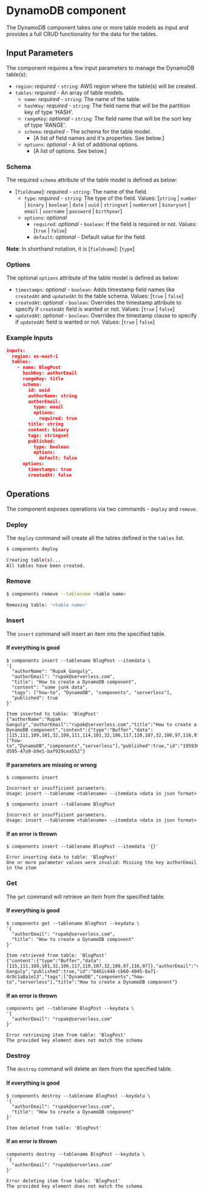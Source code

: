 # DynamoDB component

The DynamoDB component takes one or more table models as input and provides a full CRUD functionality for the data for the tables.

## Input Parameters

The component requires a few input parameters to manage the DynamoDB table(s):

* `region`: *required* - `string`: AWS region where the table(s) will be created.
* `tables`: *required* - An array of table models.
  * `name`: *required* - `string`: The name of the table.
  * `hashKey`: *required* - `string`: The field name that will be the partition key of type 'HASH'.
  * `rangeKey`: *optional* - `string`: The field name that will be the sort key of type 'RANGE'.
  * `schema`: *required* - The schema for the table model.
    * [A list of field names and it's properties. See below.]
  * `options`: *optional* - A list of additional options.
    * [A list of options. See below.]

### Schema

The required `schema` attribute of the table model is defined as below:

* [`fieldname`]: *required* - `string`: The name of the field.
  * `type`: *required* - `string`: The type of the field. Values: [`string` | `number` | `binary` | `boolean` | `date` | `uuid` | `stringset` | `numberset` | `binaryset` | `email` | `username` | `password` | `birthyear`]
  * `options`: *optional*
    * `required`: *optional* - `boolean`: If the field is required or not. Values: [`true` | `false`]
    * `default`: *optional* - Default value for the field.

**Note**: In shorthand notation, it is [`fieldname`]: [`type`]

### Options

The optional `options` attribute of the table model is defined as below:

* `timestamps`: *optional* - `boolean`: Adds timestamp field names like `createdAt` and `updatedAt` to the table schema. Values: [`true` | `false`]
* `createdAt`: *optional* - `boolean`: Overrides the timestamp attribute to specify if `createdAt` field is wanted or not. Values: [`true` | `false`]
* `updatedAt`: *optional* - `boolean`: Overrides the timestamp clause to specify if `updatedAt` field is wanted or not. Values: [`true` | `false`]

### Example Inputs

```json
inputs:
  region: us-east-1
  tables:
    - name: BlogPost
      hashKey: authorEmail
      rangeKey: title
      schema:
        id: uuid
        authorName: string
        authorEmail:
          type: email
          options:
            required: true
        title: string
        content: binary
        tags: stringset
        published:
          type: boolean
          options:
            default: false
      options:
        timestamps: true
        createdAt: false
```

## Operations

The component exposes operations via two commands - `deploy` and `remove`.

### Deploy

The `deploy` command will create all the tables defined in the `tables` list.

```bash
$ components deploy

Creating table(s)...
All tables have been created.
```

### Remove

```bash
$ components remove --tablename <table name>

Removing table: '<table name>'
```

### Insert

The `insert` command will insert an item into the specified table.

#### If everything is good

```
$ components insert --tablename BlogPost --itemdata \
'{
  "authorName": "Rupak Ganguly",
  "authorEmail": "rupak@serverless.com",
  "title": "How to create a DynamoDB component",
  "content": "some junk data",
  "tags": ["how-to", "DynamoDB", "components", "serverless"],
  "published": true
}'

Item inserted to table: 'BlogPost'
{"authorName":"Rupak Ganguly","authorEmail":"rupak@serverless.com","title":"How to create a DynamoDB component","content":{"type":"Buffer","data":[115,111,109,101,32,109,111,114,101,32,106,117,110,107,32,100,97,116,97]},"tags":["how-to","DynamoDB","components","serverless"],"published":true,"id":"1959366d-d595-47a9-b9e1-baf929cea552"}
```

#### If parameters are missing or wrong

```
$ components insert

Incorrect or insufficient parameters.
Usage: insert --tablename <tablename> --itemdata <data in json format>

```

```
$ components insert --tablename BlogPost

Incorrect or insufficient parameters.
Usage: insert --tablename <tablename> --itemdata <data in json format>

```

#### If an error is thrown

```
$ components insert --tablename BlogPost --itemdata '{}'

Error inserting data to table: 'BlogPost'
One or more parameter values were invalid: Missing the key authorEmail in the item
```

### Get

The `get` command will retrieve an item from the specified table.

#### If everything is good

```
$ components get --tablename BlogPost --keydata \
'{
  "authorEmail": "rupak@serverless.com",
  "title": "How to create a DynamoDB component"
}'

Item retrieved from table: 'BlogPost'
{"content":{"type":"Buffer","data":[115,111,109,101,32,106,117,110,107,32,100,97,116,97]},"authorEmail":"rupak@serverless.com","authorName":"Rupak Ganguly","published":true,"id":"8461c448-cb60-4045-8a71-4c9c1a8a1e13","tags":["DynamoDB","components","how-to","serverless"],"title":"How to create a DynamoDB component"}
```

#### If an error is thrown

```
components get --tablename BlogPost --keydata \
'{
  "authorEmail": "rupak@serverless.com"
}'

Error retrieving item from table: 'BlogPost'
The provided key element does not match the schema
```

### Destroy

The `destroy` command will delete an item from the specified table.

#### If everything is good

```
$ components destroy --tablename BlogPost --keydata \
'{
  "authorEmail": "rupak@serverless.com",
  "title": "How to create a DynamoDB component"
}'

Item deleted from table: 'BlogPost'
```

#### If an error is thrown

```
components destroy --tablename BlogPost --keydata \
'{
  "authorEmail": "rupak@serverless.com"
}'

Error deleting item from table: 'BlogPost'
The provided key element does not match the schema
```
